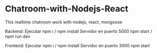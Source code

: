# Chatroom-with-Nodejs-React

This realtime chatroom work with nodejs, react, mongoose

Backend:
Ejecutar
npm i / npm install
Servidor en puerto 5000
npm start / npm run dev

Frontend:
Ejecutar
npm i / npm install
Servidor en puerto 3000
npm start
